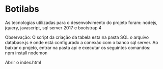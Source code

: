 # Botilabs

As tecnologias utilizadas para o desenvolvimento do projeto foram: nodejs, jquery, javascript, sql server 2017 e bootstrap 4

Observação:
O script da criação da tabela esta na pasta SQL
o arquivo database.js é onde está configurado a conexão com o banco sql server.
Ao baixar o projeto, entrar na pasta api e executar os seguintes comandos:
npm install
nodemon

Abrir o index.html
